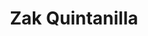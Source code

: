---
title: Zak Quintanilla
description: "Managed Office Business Analyst at Novatech"
image: "/assets/img/team/donors/zak-quintanilla.png"
linkedin: https://www.linkedin.com/in/zakquintanilla/
categories:
  - patreon-core
---